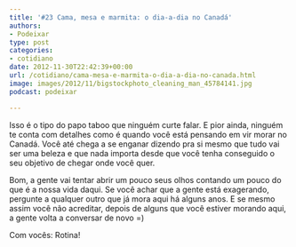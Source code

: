 ```yaml
---
title: '#23 Cama, mesa e marmita: o dia-a-dia no Canadá'
authors:
- Podeixar
type: post
categories:
- cotidiano
date: 2012-11-30T22:42:39+00:00
url: /cotidiano/cama-mesa-e-marmita-o-dia-a-dia-no-canada.html
image: images/2012/11/bigstockphoto_cleaning_man_45784141.jpg
podcast: podeixar

---
```

Isso é o tipo do papo taboo que ninguém curte falar. E pior ainda, ninguém te conta com detalhes como é quando você está pensando em vir morar no Canadá. Você até chega a se enganar dizendo pra si mesmo que tudo vai ser uma beleza e que nada importa desde que você tenha conseguido o seu objetivo de chegar onde você quer.

Bom, a gente vai tentar abrir um pouco seus olhos contando um pouco do que é a nossa vida daqui. Se você achar que a gente está exagerando, pergunte a qualquer outro que já mora aqui há alguns anos. E se mesmo assim você não acreditar, depois de alguns que você estiver morando aqui, a gente volta a conversar de novo =)

Com vocês: Rotina!